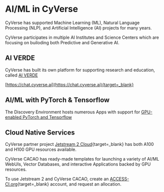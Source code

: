 # AI/ML in CyVerse

CyVerse has supported Machine Learning (ML), Natural Language Processing (NLP), and Artificial Intelligence (AI) projects for many years.

CyVerse participates in multiple AI Institutes and Science Centers which are focusing on builoding both Predictive and Generative AI.

## AI VERDE

CyVerse has built its own platform for supporting research and education, called [AI VERDE](ai/verde.md)

[https://chat.cyverse.ai](https://chat.cyverse.ai){target=_blank}

## AI/ML with PyTorch & Tensorflow

The Discovery Environment hosts numerous Apps with support for [GPU-enabled PyTorch and Tensorflow]()

## Cloud Native Services

CyVerse partner project [Jetstream 2 Cloud](https://jetstream-cloud.org){target=_blank} has both A100 and H100 GPU resources available.

CyVerse CACAO has ready-made templates for launching a variety of AI/ML WebUIs, Vector Databases, and interactive Applications backed by GPU resources.

To use Jetstream 2 and CyVerse CACAO, create an [ACCESS-CI.org](https://access-ci.org){target=_blank} account, and request an allocation.

